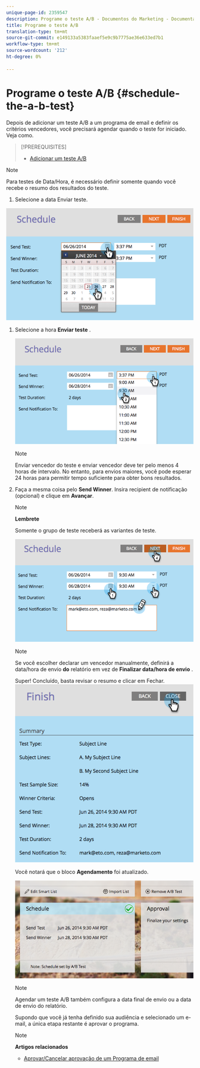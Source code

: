 ```yaml
---
unique-page-id: 2359547
description: Programe o teste A/B - Documentos do Marketing - Documentação do produto
title: Programe o teste A/B
translation-type: tm+mt
source-git-commit: e149133a5383faaef5e9c9b7775ae36e633ed7b1
workflow-type: tm+mt
source-wordcount: '212'
ht-degree: 0%

---
```



# Programe o teste A/B {#schedule-the-a-b-test}

Depois de adicionar um teste A/B a um programa de email e definir os critérios vencedores, você precisará agendar quando o teste for iniciado. Veja como.

>[!PREREQUISITES]
>
>* [Adicionar um teste A/B](add-an-a-b-test.md)

>



>[!NOTE]
>
>Para testes de Data/Hora, é necessário definir somente quando você recebe o resumo dos resultados do teste.

1. Selecione a data Enviar teste.

![](assets/image2014-9-12-15-3a59-3a54.png)

1. Selecione a hora **Enviar teste** .

   ![](assets/image2014-9-12-16-3a0-3a2.png)

   >[!NOTE]
   >
   >Enviar vencedor do teste e enviar vencedor deve ter pelo menos 4 horas de intervalo. No entanto, para envios maiores, você pode esperar 24 horas para permitir tempo suficiente para obter bons resultados.

1. Faça a mesma coisa pelo **Send Winner**. Insira recipient de notificação (opcional) e clique em **Avançar**.

   >[!NOTE]
   >
   >**Lembrete**
   >
   >
   >Somente o grupo de teste receberá as variantes de teste.

   ![](assets/image2014-9-12-16-3a0-3a12.png)

   >[!NOTE]
   >
   >Se você escolher declarar um vencedor manualmente, definirá a data/hora de envio **do** relatório em vez de **Finalizar data/hora de envio** .

   Super! Concluído, basta revisar o resumo e clicar em Fechar.
   ![](assets/image2014-9-12-16-3a1-3a23.png)

   Você notará que o bloco **Agendamento** foi atualizado.

   ![](assets/image2014-9-12-16-3a1-3a33.png)

   >[!NOTE]
   >
   >Agendar um teste A/B também configura a data final de envio ou a data de envio do relatório.

   Supondo que você já tenha definido sua audiência e selecionado um e-mail, a única etapa restante é aprovar o programa.

   >[!NOTE]
   >
   >**Artigos relacionados**
   >
   >    
   >    
   >    * [Aprovar/Cancelar aprovação de um Programa de email](../../../../../product-docs/email-marketing/email-programs/email-program-actions/approve-unapprove-an-email-program.md)


